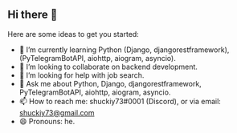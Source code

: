 ## Hi there 👋


<!-- **shuckiy73/shuckiy73** is a ✨ _special_ ✨ repository because its `README.md` (this file) appears on your GitHub profile. -->

Here are some ideas to get you started:
- 🌱 I’m currently learning Python (Django, djangorestframework), (PyTelegramBotAPI, aiohttp, aiogram, asyncio).
- 👯 I’m looking to collaborate on backend development.
- 🤔 I’m looking for help with job search.
- 💬 Ask me about Python, Django, djangorestframework, PyTelegramBotAPI, aiohttp, aiogram, asyncio.
- 📫 How to reach me: shuckiy73#0001 (Discord), or via email: shuckiy73@gmail.com
- 😄 Pronouns: he.

